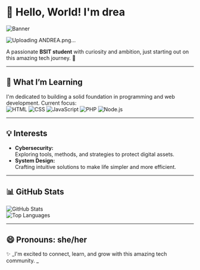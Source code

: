 # 👋 Hello, World! I'm drea  

![Banner](https://your-repo-link/ANDREA.png)  
<!-- Replace 'https://your-repo-link/banner.png' with the actual link to your banner image -->
![Uploading ANDREA.png…]()

A passionate **BSIT student** with curiosity and ambition, just starting out on this amazing tech journey. 🌟  

---

## 🌱 What I’m Learning  
I'm dedicated to building a solid foundation in programming and web development. Current focus:  
![HTML](https://img.shields.io/badge/HTML-E34F26?style=for-the-badge&logo=html5&logoColor=white) 
![CSS](https://img.shields.io/badge/CSS-1572B6?style=for-the-badge&logo=css3&logoColor=white) 
![JavaScript](https://img.shields.io/badge/JavaScript-F7DF1E?style=for-the-badge&logo=javascript&logoColor=black) 
![PHP](https://img.shields.io/badge/PHP-777BB4?style=for-the-badge&logo=php&logoColor=white) 
![Node.js](https://img.shields.io/badge/Node.js-339933?style=for-the-badge&logo=nodedotjs&logoColor=white)  

---

## 💡 Interests  
- **Cybersecurity:**  
  Exploring tools, methods, and strategies to protect digital assets.  
- **System Design:**  
  Crafting intuitive solutions to make life simpler and more efficient.  

---

## 📊 GitHub Stats  
![GitHub Stats](https://github-readme-stats.vercel.app/api?username=android-tea&show_icons=true&theme=tokyonight)  
![Top Languages](https://github-readme-stats.vercel.app/api/top-langs/?username=android-tea&layout=compact&theme=tokyonight)  

---

## 😄 Pronouns: she/her  

✨ _I'm excited to connect, learn, and grow with this amazing tech community. _
